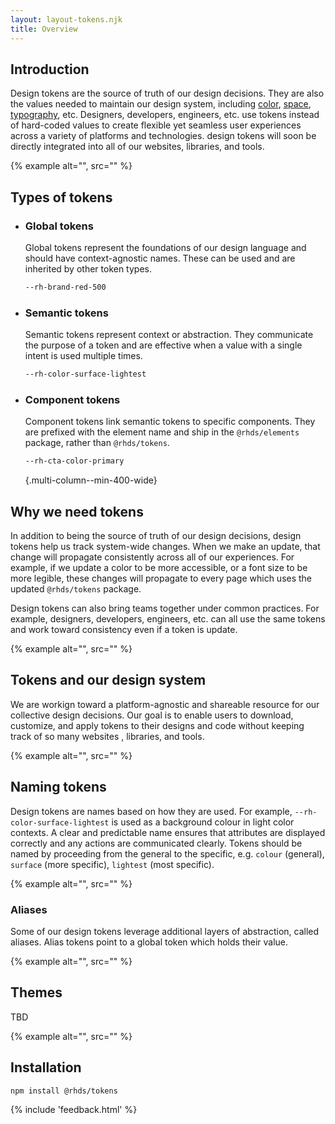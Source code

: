 ```yaml
---
layout: layout-tokens.njk
title: Overview
---
```


<style>
  ul.multi-column--min-400-wide {
    list-style-type: none;
    padding-inline: 0;
  }
</style>

## Introduction

Design tokens are the source of truth of our design decisions. They are
also the values needed to maintain our design system, including
[color][color], [space][space], [typography][typography], etc. Designers,
developers, engineers, etc. use tokens instead of hard-coded values to create
flexible yet seamless user experiences across a variety of platforms and
technologies. design tokens will soon be directly integrated into all of our
websites, libraries, and tools.

{% example alt="", src="" %}

## Types of tokens

- ### Global tokens
  Global tokens represent the foundations of our design language and should
  have context-agnostic names. These can be used and are inherited by other
  token types.

  ```css
  --rh-brand-red-500
  ```

- ### Semantic tokens
  Semantic tokens represent context or abstraction. They communicate the purpose
  of a token and are effective when a value with a single intent is used
  multiple times.

  ```css
  --rh-color-surface-lightest
  ```

- ### Component tokens
  Component tokens link semantic tokens to specific components. They are
  prefixed with the element name and ship in the `@rhds/elements` package,
  rather than `@rhds/tokens`.

  ```css
  --rh-cta-color-primary
  ```

  {.multi-column--min-400-wide}

## Why we need tokens

In addition to being the source of truth of our design decisions, design tokens
help us track system-wide changes. When we make an update, that change will
propagate consistently across all of our experiences. For example, if we update
a color to be more accessible, or a font size to be more legible, these changes
will propagate to every page which uses the updated `@rhds/tokens` package.

Design tokens can also bring teams together under common practices. For example,
designers, developers, engineers, etc. can all use the same tokens and work 
toward consistency even if a token is update.

{% example alt="", src="" %}

## Tokens and our design system

We are workign toward a platform-agnostic and shareable resource for our
collective design decisions. Our goal is to enable users to download, customize,
and apply tokens to their designs and code without keeping track of so many 
websites , libraries, and tools.

{% example alt="", src="" %}

## Naming tokens

Design tokens are names based on how they are used. For example,
`--rh-color-surface-lightest` is used as a background colour in light color
contexts. A clear and predictable name ensures that attributes are displayed
correctly and any actions are communicated clearly. Tokens should be named by
proceeding from the general to the specific, e.g. `colour` (general), `surface`
(more specific), `lightest` (most specific).

{% example alt="", src="" %}

### Aliases

Some of our design tokens leverage additional layers of abstraction, called
aliases. Alias tokens point to a global token which holds their value.

{% example alt="", src="" %}

## Themes

TBD

{% example alt="", src="" %}

## Installation

```sh
npm install @rhds/tokens
```

[color]: /tokens/color/
[space]: /tokens/space/
[typography]: /tokens/typography/

{% include 'feedback.html' %}
